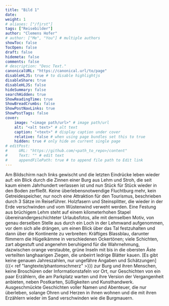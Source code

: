 ```yaml
---
title: "Bild 1"
date: 
weight: 1
# aliases: ["/first"]
tags: ["Reisebilder"]
author: "Clemens Hofer"
# author: ["Me", "You"] # multiple authors
showToc: false
TocOpen: false
draft: false
hidemeta: false
comments: false
# description: "Desc Text."
canonicalURL: "https://canonical.url/to/page"
disableHLJS: true # to disable highlightjs
disableShare: true
disableHLJS: false
hideSummary: false
searchHidden: true
ShowReadingTime: true
ShowBreadCrumbs: false
ShowPostNavLinks: true
ShowPostTags: false
cover:
    image: "<image path/url>" # image path/url
    alt: "<alt text>" # alt text
    caption: "<text>" # display caption under cover
    relative: false # when using page bundles set this to true
    hidden: true # only hide on current single page
# editPost:
#     URL: "https://github.com/<path_to_repo>/content"
#     Text: "" # edit text
#     appendFilePath: true # to append file path to Edit link
---
```


Am Bildschirm nach links gewischt und die letzten Eindrücke leben wieder auf: ein Blick durch die Zinnen einer Burg aus Lehm und Stroh, die seit kaum einem Jahrhundert verlassen ist und nun Stück für Stück wieder in den Boden zerfließt. Keine überlebensnotwendige Fluchtburg mehr, kein Getreidespeicher, nur noch eine Attraktion für den Tourismus, beschrieben durch 3 Sätze im Reiseführer. Holzfasern und Steinsplitter, die wieder in der Erde verschwinden und vom Wüstenwind verweht werden. Eine Festung aus brüchigem Lehm steht auf einem kilometerhohen Stapel übereinandergeschichteter Urlaubsfotos, alle mit demselben Motiv, von genau derselben Stelle aus durch ein Loch in der Lehmwand aufgenommen, vor dem sich alle drängen, um einen Blick über das Tal festzuhalten und dann über die Kontinente zu verbreiten: Kräftiges Blassblau, darunter flimmern die Hügelkämme in verschiedenen Ockertönen; viele Schichten, zart abgestuft und angenehm beruhigend für die Wahrnehmung, dazwischen orange verstaubte, grüne Inseln mit bis in die obersten Äste verteilten langhaarigen Ziegen, die unbeirrt ledrige Blätter kauen. [Es gibt keine genauen Jahreszahlen, nur ungefähre Angaben und Schätzungen]({{< ref "langtexte/phantomschmerz" >}}) zur Burg und ihren Menschen, keine Broschüren oder Informationstafeln vor Ort, nur Geschichten von ein paar Erzählern, die am Parkplatz warten und ihre Version der Vergangenheit anbieten, neben Postkarten, Süßigkeiten und Kunsthandwerk. Ausgeschmückte Geschichten voller Namen und Abenteuer, die nur überleben, solange Ohren und Herzen in ihnen wohnen und die mit ihren Erzählern wieder im Sand verschwinden wie die Burgmauern.